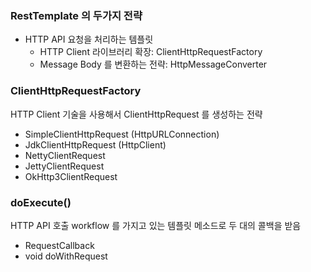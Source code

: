### RestTemplate 의 두가지 전략
- HTTP API 요청을 처리하는 템플릿
  - HTTP Client 라이브러리 확장: ClientHttpRequestFactory
  - Message Body 를 변환하는 전략: HttpMessageConverter

### ClientHttpRequestFactory
HTTP Client 기술을 사용해서 ClientHttpRequest 를 생성하는 전략
- SimpleClientHttpRequest (HttpURLConnection)
- JdkClientHttpRequest (HttpClient)
- NettyClientRequest
- JettyClientRequest
- OkHttp3ClientRequest

### doExecute()
HTTP API 호출 workflow 를 가지고 있는 템플릿 메소드로 두 대의 콜백을 받음
- RequestCallback
- void doWithRequest